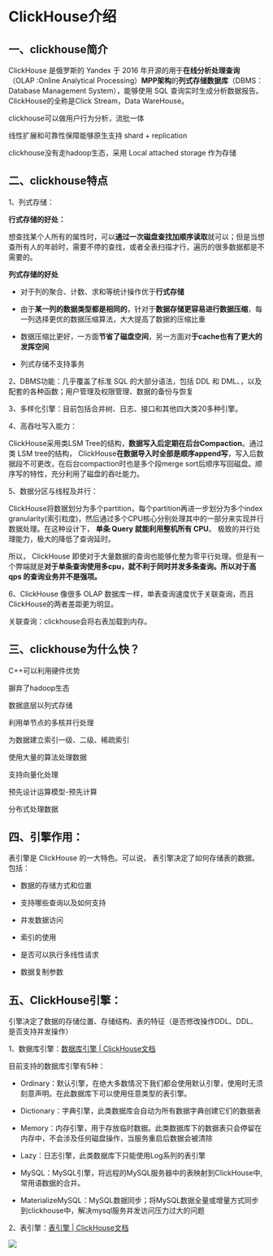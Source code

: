 # ClickHouse介绍

## 一、clickhouse简介

ClickHouse 是俄罗斯的 Yandex 于 2016 年开源的用于**在线分析处理查询**（OLAP :Online Analytical Processing）**MPP架构**的**列式存储数据库**（DBMS：Database Management System），能够使用 SQL 查询实时生成分析数据报告。ClickHouse的全称是Click Stream，Data WareHouse。

clickhouse可以做用户行为分析，流批一体

线性扩展和可靠性保障能够原生支持 shard + replication

clickhouse没有走hadoop生态，采用 Local attached storage 作为存储

## 二、clickhouse特点

1、列式存储：

**行式存储的好处：**

想查找某个人所有的属性时，可以**通过一次磁盘查找加顺序读取**就可以；但是当想查所有人的年龄时，需要不停的查找，或者全表扫描才行，遍历的很多数据都是不需要的。

**列式存储的好处**

- 对于列的聚合、计数、求和等统计操作优于**行式存储**

- 由于**某一列的数据类型都是相同的**，针对于**数据存储更容易进行数据压缩**，每一列选择更优的数据压缩算法，大大提高了数据的压缩比重

- 数据压缩比更好，一方面**节省了磁盘空间**，另一方面对**于cache也有了更大的发挥空间**

- 列式存储不支持事务

2、DBMS功能：几乎覆盖了标准 SQL 的大部分语法，包括 DDL 和 DML、，以及配套的各种函数；用户管理及权限管理、数据的备份与恢复

3、多样化引擎：目前包括合并树、日志、接口和其他四大类20多种引擎。

4、高吞吐写入能力：

ClickHouse采用类LSM Tree的结构，**数据写入后定期在后台Compaction**。通过类 LSM tree的结构， ClickHouse**在数据导入时全部是顺序append写**，写入后数据段不可更改，在后台compaction时也是多个段merge sort后顺序写回磁盘。顺序写的特性，充分利用了磁盘的吞吐能力。

5、数据分区与线程及并行：

ClickHouse将数据划分为多个partition，每个partition再进一步划分为多个index granularity(索引粒度)，然后通过多个CPU核心分别处理其中的一部分来实现并行数据处理。在这种设计下， **单条 Query 就能利用整机所有 CPU**。 极致的并行处理能力，极大的降低了查询延时。

所以， ClickHouse 即使对于大量数据的查询也能够化整为零平行处理。但是有一个弊端就是**对于单条查询使用多cpu，就不利于同时并发多条查询。所以对于高 qps 的查询业务并不是强项。**

6、ClickHouse 像很多 OLAP 数据库一样，单表查询速度优于关联查询，而且 ClickHouse的两者差距更为明显。

关联查询：clickhouse会将右表加载到内存。

## 三、clickhouse为什么快？

C++可以利用硬件优势

摒弃了hadoop生态

数据底层以列式存储

利用单节点的多核并行处理

为数据建立索引一级、二级、稀疏索引

使用大量的算法处理数据

支持向量化处理

预先设计运算模型-预先计算

分布式处理数据

## 四、引擎作用：

表引擎是 ClickHouse 的一大特色。可以说， 表引擎决定了如何存储表的数据。包括：

- 数据的存储方式和位置

- 支持哪些查询以及如何支持

- 并发数据访问

- 索引的使用

- 是否可以执行多线性请求

- 数据复制参数

## 五、ClickHouse引擎：

引擎决定了数据的存储位置、存储结构、表的特征（是否修改操作DDL、DDL、是否支持并发操作）

1、数据库引擎：[数据库引擎 | ClickHouse文档](https://link.zhihu.com/?target=https%3A//clickhouse.tech/docs/zh/engines/database-engines/)

目前支持的数据库引擎有5种：

- Ordinary：默认引擎，在绝大多数情况下我们都会使用默认引擎，使用时无须刻意声明。在此数据库下可以使用任意类型的表引擎。

- Dictionary：字典引擎，此类数据库会自动为所有数据字典创建它们的数据表

- Memory：内存引擎，用于存放临时数据。此类数据库下的数据表只会停留在内存中，不会涉及任何磁盘操作，当服务重启后数据会被清除

- Lazy：日志引擎，此类数据库下只能使用Log系列的表引擎

- MySQL：MySQL引擎，将远程的MySQL服务器中的表映射到ClickHouse中,常用语数据的合并。

- MaterializeMySQL：MySQL数据同步；将MySQL数据全量或增量方式同步到clickhouse中，解决mysql服务并发访问压力过大的问题

2、表引擎：[表引擎 | ClickHouse文档](https://link.zhihu.com/?target=https%3A//clickhouse.tech/docs/zh/engines/table-engines/)

![](https://gitee.com/hxc8/images7/raw/master/img/202407190806747.jpg)